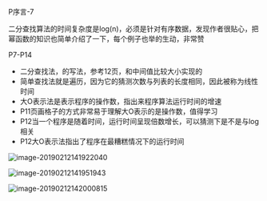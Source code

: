 P序言-7



二分查找算法的时间复杂度是log(n)，必须是针对有序数据，发现作者很贴心，把幂函数的知识也简单介绍了一下，每个例子也举的生动，非常赞





P7-P14



- 二分查找法，的写法，参考12页，和中间值比较大小实现的
- 简单查找法就是遍历，因为它的猜测次数与列表的长度相同，因此被称为线性时间
- 大O表示法是表示程序的操作数，指出来程序算法运行时间的增速
- P11页画格子的方式非常易于理解大O表示的是操作数，值得学习
- P12当一个程序是随着时间，运行时间呈现倍数增长，可以猜测下是不是与log相关
- P12大O表示法指出了程序在最糟糕情况下的运行时间



![image-20190212141922040](https://raw.githubusercontent.com/hacksman/articles/master/read_list/imgs/image-20190212141922040.png)



![image-20190212141951943](https://raw.githubusercontent.com/hacksman/articles/master/read_list/imgs/image-20190212141951943.png)




![image-20190212142000815](https://raw.githubusercontent.com/hacksman/articles/master/read_list/imgs/image-20190212142000815.png)


